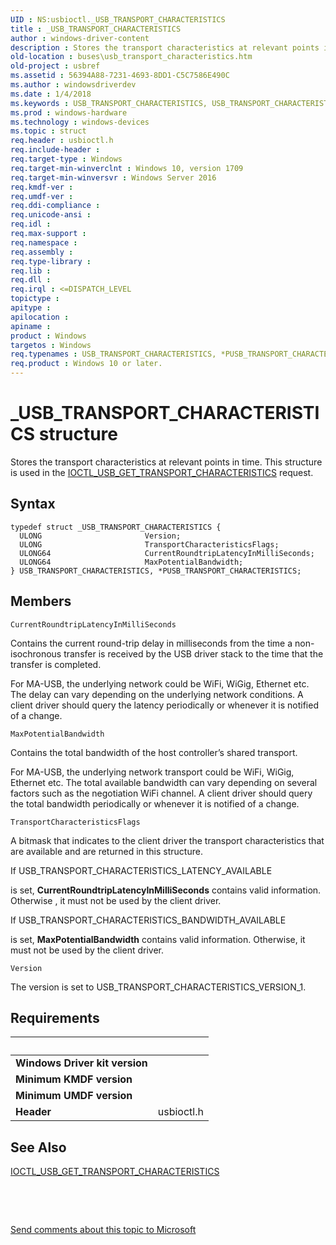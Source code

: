 ```yaml
---
UID : NS:usbioctl._USB_TRANSPORT_CHARACTERISTICS
title : _USB_TRANSPORT_CHARACTERISTICS
author : windows-driver-content
description : Stores the transport characteristics at relevant points in time. This structure is used in the IOCTL_USB_GET_TRANSPORT_CHARACTERISTICS request.
old-location : buses\usb_transport_characteristics.htm
old-project : usbref
ms.assetid : 56394A88-7231-4693-8DD1-C5C7586E490C
ms.author : windowsdriverdev
ms.date : 1/4/2018
ms.keywords : USB_TRANSPORT_CHARACTERISTICS, USB_TRANSPORT_CHARACTERISTICS structure [Buses], PUSB_TRANSPORT_CHARACTERISTICS, usbioctl/USB_TRANSPORT_CHARACTERISTICS, usbioctl/PUSB_TRANSPORT_CHARACTERISTICS, PUSB_TRANSPORT_CHARACTERISTICS structure pointer [Buses], buses.usb_transport_characteristics, *PUSB_TRANSPORT_CHARACTERISTICS, _USB_TRANSPORT_CHARACTERISTICS
ms.prod : windows-hardware
ms.technology : windows-devices
ms.topic : struct
req.header : usbioctl.h
req.include-header : 
req.target-type : Windows
req.target-min-winverclnt : Windows 10, version 1709
req.target-min-winversvr : Windows Server 2016
req.kmdf-ver : 
req.umdf-ver : 
req.ddi-compliance : 
req.unicode-ansi : 
req.idl : 
req.max-support : 
req.namespace : 
req.assembly : 
req.type-library : 
req.lib : 
req.dll : 
req.irql : <=DISPATCH_LEVEL
topictype : 
apitype : 
apilocation : 
apiname : 
product : Windows
targetos : Windows
req.typenames : USB_TRANSPORT_CHARACTERISTICS, *PUSB_TRANSPORT_CHARACTERISTICS
req.product : Windows 10 or later.
---
```


# _USB_TRANSPORT_CHARACTERISTICS structure
Stores the transport characteristics at relevant points in time. This structure is used in the  <a href="..\usbioctl\ni-usbioctl-ioctl_usb_get_transport_characteristics.md">IOCTL_USB_GET_TRANSPORT_CHARACTERISTICS</a> request.

## Syntax
````
typedef struct _USB_TRANSPORT_CHARACTERISTICS {
  ULONG                       Version;
  ULONG                       TransportCharacteristicsFlags;
  ULONG64                     CurrentRoundtripLatencyInMilliSeconds;
  ULONG64                     MaxPotentialBandwidth;
} USB_TRANSPORT_CHARACTERISTICS, *PUSB_TRANSPORT_CHARACTERISTICS;
````

## Members


`CurrentRoundtripLatencyInMilliSeconds`

Contains the current round-trip delay in milliseconds from the time a non-isochronous transfer is received by the USB driver stack to the time that the transfer is completed.  

For MA-USB, the underlying network could be WiFi, WiGig, Ethernet etc. The delay can vary depending on the underlying network conditions. A client driver should query the latency periodically or whenever it is notified of a change.

`MaxPotentialBandwidth`

Contains the total bandwidth of the host controller’s shared transport. 

For MA-USB, the underlying network transport could be WiFi, WiGig, Ethernet etc. The total available bandwidth can vary depending on several factors such as the negotiation WiFi channel. A client driver should query the total bandwidth periodically or whenever it is notified of a change.

`TransportCharacteristicsFlags`

A bitmask that indicates to the client driver the transport characteristics that are available and are returned in this structure. 




If USB_TRANSPORT_CHARACTERISTICS_LATENCY_AVAILABLE 

is set, <b>CurrentRoundtripLatencyInMilliSeconds</b> contains valid information. Otherwise , it must not be used by the client driver. 




If USB_TRANSPORT_CHARACTERISTICS_BANDWIDTH_AVAILABLE 

is set, <b>MaxPotentialBandwidth</b> contains valid information. Otherwise, it must not be used by the client driver.

`Version`

The version is set to  USB_TRANSPORT_CHARACTERISTICS_VERSION_1.


## Requirements
| &nbsp; | &nbsp; |
| ---- |:---- |
| **Windows Driver kit version** |  |
| **Minimum KMDF version** |  |
| **Minimum UMDF version** |  |
| **Header** | usbioctl.h |

## See Also

<a href="..\usbioctl\ni-usbioctl-ioctl_usb_get_transport_characteristics.md">IOCTL_USB_GET_TRANSPORT_CHARACTERISTICS</a>

 

 

<a href="mailto:wsddocfb@microsoft.com?subject=Documentation%20feedback [usbref\buses]:%20USB_TRANSPORT_CHARACTERISTICS structure%20 RELEASE:%20(1/4/2018)&amp;body=%0A%0APRIVACY STATEMENT%0A%0AWe use your feedback to improve the documentation. We don't use your email address for any other purpose, and we'll remove your email address from our system after the issue that you're reporting is fixed. While we're working to fix this issue, we might send you an email message to ask for more info. Later, we might also send you an email message to let you know that we've addressed your feedback.%0A%0AFor more info about Microsoft's privacy policy, see http://privacy.microsoft.com/en-us/default.aspx." title="Send comments about this topic to Microsoft">Send comments about this topic to Microsoft</a>